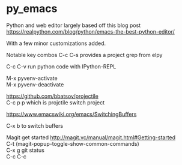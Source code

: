 # py_emacs

Python and web editor largely based off this blog post
https://realpython.com/blog/python/emacs-the-best-python-editor/

With a few minor customizations added.

Notable key combos
C-c C-s provides a project grep from elpy

C-c C-v run python code with IPython-REPL

M-x pyvenv-activate  
M-x pyvenv-deactivate

https://github.com/bbatsov/projectile  
C-c p p which is projctile switch project

https://www.emacswiki.org/emacs/SwitchingBuffers

C-x b to switch buffers

Magit get started http://magit.vc/manual/magit.html#Getting-started  
C-t     (magit-popup-toggle-show-common-commands)  
C-x g git status  
C-c C-c  

